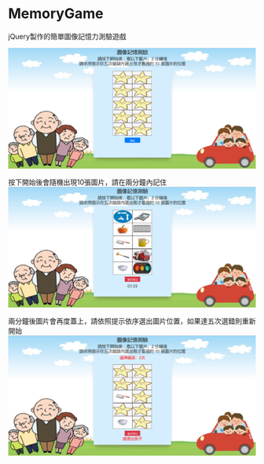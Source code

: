 # MemoryGame
jQuery製作的簡單圖像記憶力測驗遊戲

![image](https://github.com/levi840714/MemoryGame/blob/master/img/demo1.png)

按下開始後會隨機出現10張圖片，請在兩分鐘內記住
![image](https://github.com/levi840714/MemoryGame/blob/master/img/demo2.png)

兩分鐘後圖片會再度蓋上，請依照提示依序選出圖片位置，如果達五次選錯則重新開始
![image](https://github.com/levi840714/MemoryGame/blob/master/img/demo3.png)
